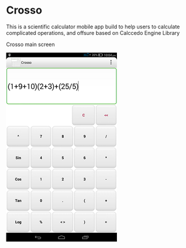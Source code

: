 # Crosso
This is a scientific calculator mobile app build to help users to calculate complicated operations, and offsure based on Calccedo Engine Library



Crosso main screen
 
![alt tag](https://raw.githubusercontent.com/ibrahim1hero1/Crosso/master/readme/images/crosso.png)
